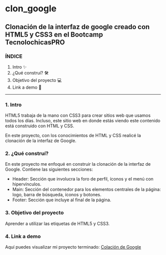 # clon_google
## Clonación de la interfaz de google creado con HTML5 y CSS3 en el Bootcamp TecnolochicasPRO

### ÍNDICE
1. Intro ✨
2. ¿Qué construí? 🛠
3. Objetivo del proyecto 💻
4. Link a demo 🔗


****

### 1. Intro
HTML5 trabaja de la mano con CSS3 para crear sitios web que usamos todos los días. Incluso, este sitio web en donde estás viendo este contenido está construido con HTML y CSS.

En este proyecto, con los conocimientos  de HTML y CSS realicé la clonación de la interfaz de Google.

### 2. ¿Qué construí?
En este proyecto me enfoqué en construir la clonación de la interfaz de Google.
Contiene las siguientes secciones:
* Header: Sección que involucra la foro de perfil, íconos y el menú con hipervínculos.
* Main: Sección del contenedor para los elementos centrales de la página: logo, barra de búsqueda, íconos y botones.
* Footer: Sección que incluye al final de la página.

### 3. Objetivo del proyecto

Aprender a utilizar las etiquetas de HTML5 y CSS3.

### 4. Link a demo
Aquí puedes visualizar mi proyecto terminado: [Colación de Google](https://delicate-pasca-535c8c.netlify.app/)

